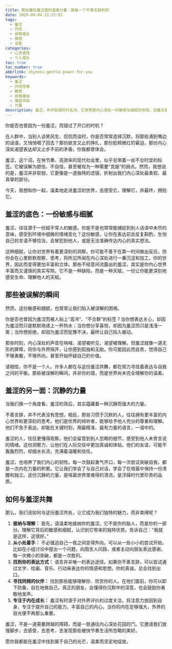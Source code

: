 ```yaml
---
title: 那些藏在羞涩里的温柔力量：致每一个不善言辞的你
date: 2025-09-04 21:22:51
tags:
  - 羞涩
  - 内向
  - 自我成长
  - 情感
  - 治愈
categories:
  - 心灵感悟
  - 个人成长
toc: true
toc_number: true
abbrlink: shyness-gentle-power-for-you
keywords:
  - 羞涩
  - 内向性格
  - 敏感
  - 自我接纳
  - 情感共鸣
  - 力量
description: 羞涩，并非软弱的代名词，它常常是内心深处一份敏感与细腻的体现。这篇文章将带你走进羞涩的世界，理解那些不善言辞背后的温柔力量，学会与它共处，并最终发现属于自己的独特光芒。
---
```


你是否也曾因为一份羞涩，而错过了开口的时机？

在人群中，当别人谈笑风生、侃侃而谈时，你是否常常选择沉默，将那些涌到嘴边的话语，又悄悄咽了回去？那份欲言又止的挣扎，那份脸颊微红的窘迫，那份内心深处渴望表达却又止步不前的矛盾，你我都曾体会。

羞涩，这个词，在快节奏、高效率的现代社会里，似乎总带着一丝不合时宜的标签。它被误解为胆怯、不自信，甚至被视为一种需要“克服”的弱点。然而，我想说的是，羞涩并非软弱，它更像是一道独特的滤镜，折射出我们内心深处最柔软、最真挚的部分。

今天，我想和你一起，温柔地走进羞涩的世界，去感受它，理解它，并最终，拥抱它。

## 羞涩的底色：一份敏感与细腻

羞涩，往往源于一份超乎常人的敏感。你是不是也常常能捕捉到别人话语中未尽的意味，感受到环境中细微的情绪变化？这份敏感，让你在表达前会反复斟酌，生怕自己的言语不够恰当，会冒犯到他人，或是无法准确传达内心的真实想法。

这种细腻，让你对世界有着更深刻的洞察。你可能不善于在第一时间做出反应，但你会在心里默默观察、思考，将所见所闻在内心深处进行一番沉淀和加工。你的世界，因此而变得更加丰富和立体。那些不经意间流露出的羞涩，其实是你内心世界丰富而又谨慎的真实写照。它不是一种缺陷，而是一种天赋，一份让你能更深刻地感受生命、理解他人的天赋。

## 那些被误解的瞬间

然而，这份敏感和细腻，也常常让我们陷入被误解的困境。

你是否也曾因为羞涩而被人贴上“高冷”、“不合群”的标签？当你想表达关心，却因为羞涩而只是默默地递上一杯热水；当你想分享喜悦，却因为羞涩而只是浅浅一笑；当你想拒绝，却因为羞涩而犹豫不决，最终让自己陷入被动。

那些时刻，内心深处的声音在呐喊，渴望被听见，渴望被理解。但羞涩就像一道无形的屏障，将你与外界隔开，让你感到孤独和无助。你可能因此而自责，觉得自己不够勇敢，不够外向，甚至开始怀疑自己的价值。

请相信，你不是一个人。许多人都在与这份羞涩共舞，都在努力寻找着表达与自我之间的平衡。那些被误解的瞬间，并非你的错，而是世界尚未完全理解你的温柔。

## 羞涩的另一面：沉静的力量

当我们换一个角度看，羞涩的背后，其实蕴藏着一种沉静而强大的力量。

不善言辞，并不代表没有思想。相反，那些习惯于沉默的人，往往拥有更丰富的内心世界和更深刻的思考。他们是优秀的倾听者，能够给予他人充分的尊重和理解。他们不急于表达，却能在关键时刻，用最精准、最有力量的语言，一语中的。

羞涩的人，往往更懂得观察。他们会留意到别人忽略的细节，感受到他人未曾言说的情绪。这份洞察力，让他们在人际交往中更加真诚和体贴。他们的友谊，可能不轰轰烈烈，却细水长流，充满着温暖和信任。

羞涩，也培养了我们内心的韧性。每一次鼓起勇气开口，每一次尝试突破自我，都是一次内在力量的积累。它让我们学会了与自己对话，学会了在喧嚣中保持一份清醒和独立。这份沉静的力量，是喧嚣世界里难得的清流，是浮躁时代里珍贵的品质。

## 如何与羞涩共舞

那么，我们该如何与这份羞涩共处，让它成为我们独特的魅力，而非束缚呢？

1.  **接纳与理解：** 首先，请温柔地接纳你的羞涩。它不是你的敌人，而是你的一部分。理解它背后的敏感和细腻，认识到它带来的独特优势。告诉自己：“我就是这样，这很好。”
2.  **从小处着手：** 不必强迫自己一夜之间变得外向。可以从一些小小的尝试开始，比如在小组讨论中提出一个问题，向陌生人问路，或者主动向朋友表达感谢。每一次微小的突破，都是一次胜利。
3.  **找到你的表达方式：** 语言并非唯一的表达途径。如果你不善言辞，可以尝试通过文字、绘画、音乐、行动来表达你的情感和思想。你的真诚，总会找到出口。
4.  **寻找同频的伙伴：** 找到那些能够理解你、欣赏你的人。在他们面前，你可以卸下防备，自在地做自己。真正的朋友，会懂得你沉默中的深意，也会鼓励你勇敢地发声。
5.  **专注于内在成长：** 羞涩有时源于对外界评价的过度关注。将注意力放回到自身，专注于提升自己的能力，丰富自己的内心。当你的内在足够强大，外界的目光便不再那么重要。

羞涩，不是一道需要跨越的障碍，而是一扇通往内心深处花园的门。它邀请我们放慢脚步，去感受，去思考，去发现那些被快节奏生活所忽略的美好。

愿你我都能在羞涩中找到属于自己的光芒，温柔而坚定地绽放。